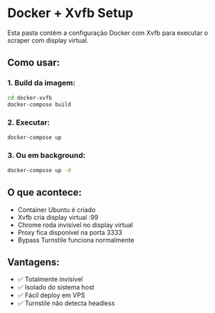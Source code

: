 # Docker + Xvfb Setup

Esta pasta contém a configuração Docker com Xvfb para executar o scraper com display virtual.

## Como usar:

### 1. Build da imagem:
```bash
cd docker-xvfb
docker-compose build
```

### 2. Executar:
```bash
docker-compose up
```

### 3. Ou em background:
```bash
docker-compose up -d
```

## O que acontece:
- Container Ubuntu é criado
- Xvfb cria display virtual :99
- Chrome roda invisível no display virtual
- Proxy fica disponível na porta 3333
- Bypass Turnstile funciona normalmente

## Vantagens:
- ✅ Totalmente invisível
- ✅ Isolado do sistema host
- ✅ Fácil deploy em VPS
- ✅ Turnstile não detecta headless